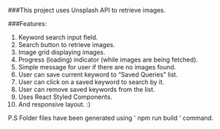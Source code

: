 ###This project uses Unsplash API to retrieve images.

###Features:
1. Keyword search input field.
2. Search button to retrieve images.
3. Image grid displaying images. 
4. Progress (loading) indicator (while images are being fetched).
5. Simple message for user if there are no images found.
6. User can save current keyword to “Saved Queries” list.
7. User can click on a saved keyword to search by it.
8. User can remove saved keywords from the list.
9. Uses React Styled Components. 
10. And responsive layout. :) 

P.S Folder files have been generated using ' npm run build ' command. 
